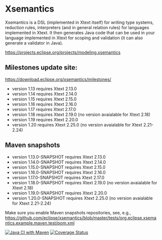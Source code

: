 <!--
Copyright (c) 2013-2017 Lorenzo Bettini.
All rights reserved. This program and the accompanying materials
are made available under the terms of the Eclipse Public License v1.0
which accompanies this distribution, and is available at
http://www.eclipse.org/legal/epl-v10.html

Contributors:
  Lorenzo Bettini - Initial contribution and API
-->

Xsemantics
============================

Xsemantics is a DSL (implemented in Xtext itself) for writing type systems, reduction rules, interpreters (and in general relation rules) for languages implemented in Xtext. It then generates Java code that can be used in your language implemented in Xtext for scoping and validation (it can also generate a validator in Java).

https://projects.eclipse.org/projects/modeling.xsemantics

## Milestones update site:

https://download.eclipse.org/xsemantics/milestones/

- version 1.13 requires Xtext 2.13.0
- version 1.14 requires Xtext 2.14.0
- version 1.15 requires Xtext 2.15.0
- version 1.16 requires Xtext 2.16.0
- version 1.17 requires Xtext 2.17.0
- version 1.18 requires Xtext 2.19.0 (no version avaialable for Xtext 2.18)
- version 1.19 requires Xtext 2.20.0
- version 1.20 requires Xtext 2.25.0 (no version avaialable for Xtext 2.21-2.24)

## Maven snapshots

- version 1.13.0-SNAPSHOT requires Xtext 2.13.0
- version 1.14.0-SNAPSHOT requires Xtext 2.14.0
- version 1.15.0-SNAPSHOT requires Xtext 2.15.0
- version 1.16.0-SNAPSHOT requires Xtext 2.16.0
- version 1.17.0-SNAPSHOT requires Xtext 2.17.0
- version 1.18.0-SNAPSHOT requires Xtext 2.19.0 (no version avaialable for Xtext 2.18)
- version 1.19.0-SNAPSHOT requires Xtext 2.20.0
- version 1.20.0-SNAPSHOT requires Xtext 2.25.0 (no version avaialable for Xtext 2.21-2.24) 

Make sure you enable Maven snapshots repositories, see, e.g., https://github.com/eclipse/xsemantics/blob/master/tests/org.eclipse.xsemantics.example.maven.test/pom.xml

[![Java CI with Maven](https://github.com/eclipse/xsemantics/actions/workflows/maven.yml/badge.svg?branch=master)](https://github.com/eclipse/xsemantics/actions/workflows/maven.yml)
[![Coverage Status](https://coveralls.io/repos/github/eclipse/xsemantics/badge.svg?branch=master)](https://coveralls.io/github/eclipse/xsemantics?branch=master)
